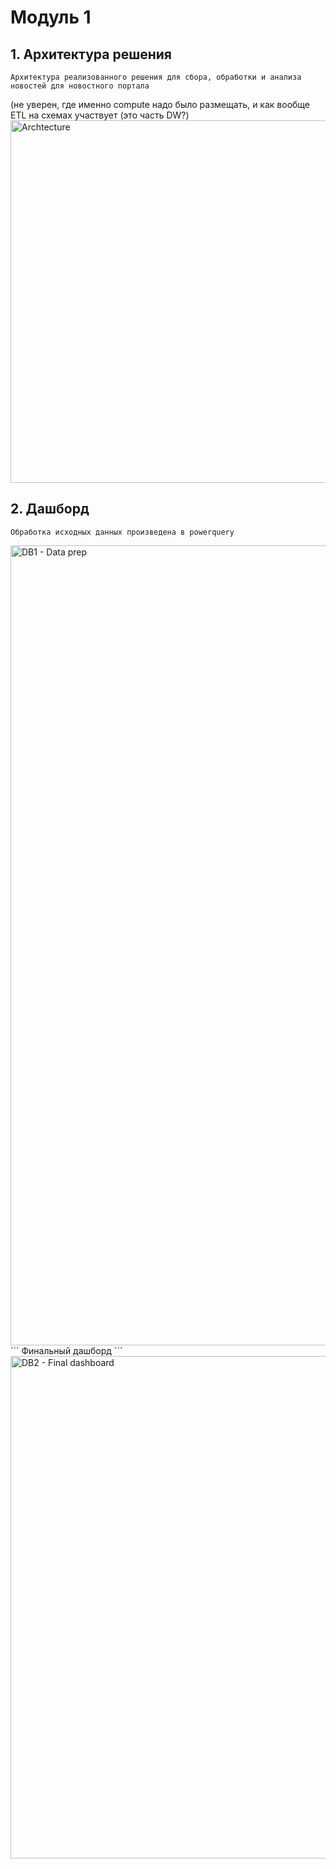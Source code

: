 # Модуль 1
## 1. Архитектура решения
```
Архитектура реализованного решения для сбора, обработки и анализа новостей для новостного портала
```
(не уверен, где именно compute надо было размещать, и как вообще ETL на схемах участвует (это часть DW?)
<img width="580" alt="Archtecture" src="https://user-images.githubusercontent.com/102318753/160006871-93402f83-fc30-4350-baba-2eb1cf060a69.PNG">
## 2. Дашборд
```
Обработка исходных данных произведена в powerquery
```
<img width="1280" alt="DB1 - Data prep" src="https://user-images.githubusercontent.com/102318753/160007313-5c96f232-5c74-4a69-97e0-5b07eefc0f44.PNG">
```
Финальный дашборд
```
<img width="804" alt="DB2 - Final dashboard" src="https://user-images.githubusercontent.com/102318753/160007390-130222b8-b10e-4aa0-8169-bf35b0a4c5a9.PNG">
